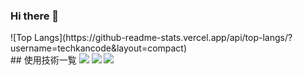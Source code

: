 ### Hi there 👋

<!--
**techkancode/techkancode** is a ✨ _special_ ✨ repository because its `README.md` (this file) appears on your GitHub profile.

Here are some ideas to get you started:

- 🔭 I’m currently working on ...
- 🌱 I’m currently learning ...
- 👯 I’m looking to collaborate on ...
- 🤔 I’m looking for help with ...
- 💬 Ask me about ...
- 📫 How to reach me: ...
- 😄 Pronouns: ...
- ⚡ Fun fact: ...
-->
<div>
  ![Top Langs](https://github-readme-stats.vercel.app/api/top-langs/?username=techkancode&layout=compact)
</div>
<div>
  ## 使用技術一覧
  
  <!-- シールド一覧 -->
  <!-- 該当するプロジェクトの中から任意のものを選ぶ-->
  <p style="display: inline">
    <!-- フロントエンドのフレームワーク一覧 -->
    <img src="https://img.shields.io/badge/-Next.js-000000.svg?logo=next.js&style=for-the-badge">
    <img src="https://img.shields.io/badge/-React-20232A?style=for-the-badge&logo=react&logoColor=61DAFB">
    <!-- バックエンドのフレームワーク一覧 -->
    <img src="https://img.shields.io/badge/-Node.js-000000.svg?logo=node.js&style=for-the-badge">
    <!-- ミドルウェア一覧 -->
    <!-- インフラ一覧 -->
  </p>
</div>

